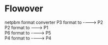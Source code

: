 # Flowover
netpbm  format converter
P3 format to ----> P2   
P2 format to ---> P1   
P6 format to ----> P5   
P4 format to ----> P4
